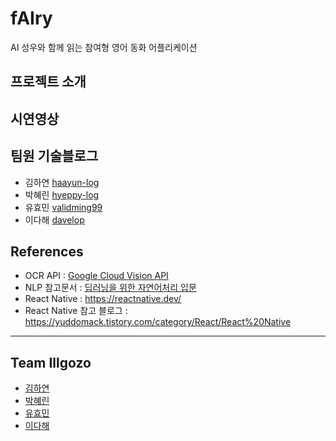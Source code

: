 # fAIry
AI 성우와 함께 읽는 참여형 영어 동화 어플리케이션

## 프로젝트 소개

## 시연영상

## 팀원 기술블로그
- 김하연 [haayun-log](https://haayun-log.tistory.com/)
- 박혜린 [hyeppy-log](https://hyeppy-log.tistory.com/)
- 유효민 [validming99](https://validming99.tistory.com/)
- 이다해 [davelop](https://davelop.tistory.com/) 

## References
- OCR API : [Google Cloud Vision API](https://cloud.google.com/vision/)
- NLP 참고문서 : [딥러닝을 위한 자연어처리 입문](https://wikidocs.net/book/2155)
- React Native : https://reactnative.dev/
- React Native 참고 블로그 : https://yuddomack.tistory.com/category/React/React%20Native

* * *
## Team Illgozo
- [김하연](https://github.com/haayun)
- [박혜린](https://github.com/hyeppy226)
- [유효민](https://github.com/Hyomin6349)
- [이다해](https://github.com/dahaelee) 
